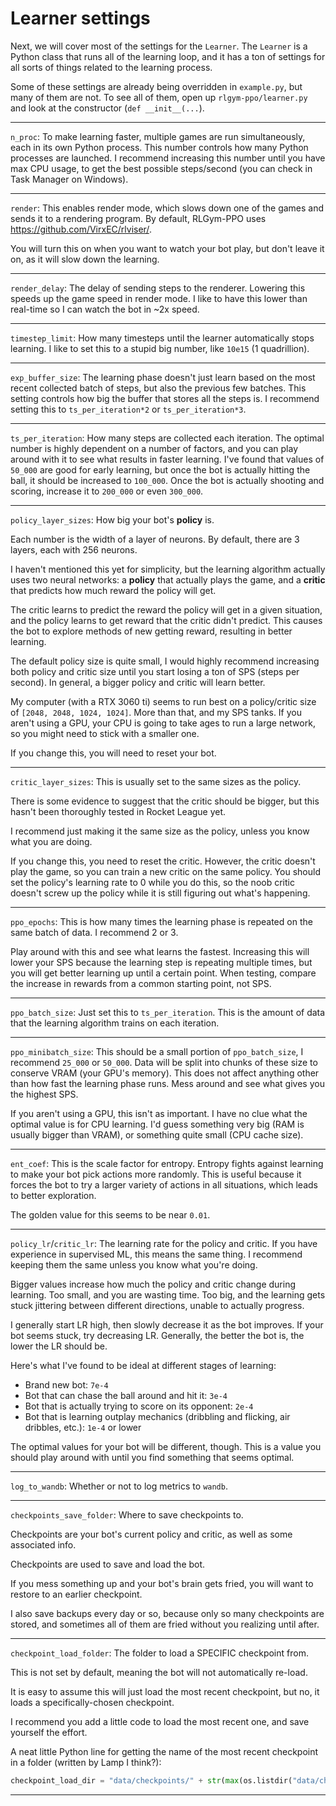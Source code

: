 # Learner settings

Next, we will cover most of the settings for the `Learner`. The `Learner` is a Python class that runs all of the learning loop, and it has a ton of settings for all sorts of things related to the learning process.

Some of these settings are already being overridden in `example.py`, but many of them are not. To see all of them, open up `rlgym-ppo/learner.py` and look at the constructor (`def __init__(...`).

___
`n_proc`: To make learning faster, multiple games are run simultaneously, each in its own Python process. This number controls how many Python processes are launched. I recommend increasing this number until you have max CPU usage, to get the best possible steps/second (you can check in Task Manager on Windows).
___
`render`: This enables render mode, which slows down one of the games and sends it to a rendering program. By default, RLGym-PPO uses https://github.com/VirxEC/rlviser/.

You will turn this on when you want to watch your bot play, but don't leave it on, as it will slow down the learning.
___
`render_delay`: The delay of sending steps to the renderer. Lowering this speeds up the game speed in render mode. I like to have this lower than real-time so I can watch the bot in ~2x speed.
___
`timestep_limit`: How many timesteps until the learner automatically stops learning. I like to set this to a stupid big number, like `10e15` (1 quadrillion). 
___
`exp_buffer_size`: The learning phase doesn't just learn based on the most recent collected batch of steps, but also the previous few batches. This setting controls how big the buffer that stores all the steps is. I recommend setting this to `ts_per_iteration*2` or `ts_per_iteration*3`.
___
`ts_per_iteration`: How many steps are collected each iteration. The optimal number is highly dependent on a number of factors, and you can play around with it to see what results in faster learning. I've found that values of `50_000` are good for early learning, but once the bot is actually hitting the ball, it should be increased to `100_000`. Once the bot is actually shooting and scoring, increase it to `200_000` or even `300_000`.
___
`policy_layer_sizes`: How big your bot's **policy** is. 

Each number is the width of a layer of neurons. By default, there are 3 layers, each with 256 neurons.

I haven't mentioned this yet for simplicity, but the learning algorithm actually uses two neural networks: a **policy** that actually plays the game, and a **critic** that predicts how much reward the policy will get.

The critic learns to predict the reward the policy will get in a given situation, and the policy learns to get reward that the critic didn't predict. This causes the bot to explore methods of new getting reward, resulting in better learning.

The default policy size is quite small, I would highly recommend increasing both policy and critic size until you start losing a ton of SPS (steps per second). In general, a bigger policy and critic will learn better.

My computer (with a RTX 3060 ti) seems to run best on a policy/critic size of `[2048, 2048, 1024, 1024]`. More than that, and my SPS tanks. If you aren't using a GPU, your CPU is going to take ages to run a large network, so you might need to stick with a smaller one.

If you change this, you will need to reset your bot.
___
`critic_layer_sizes`: This is usually set to the same sizes as the policy.

There is some evidence to suggest that the critic should be bigger, but this hasn't been thoroughly tested in Rocket League yet.

I recommend just making it the same size as the policy, unless you know what you are doing.

If you change this, you need to reset the critic. However, the critic doesn't play the game, so you can train a new critic on the same policy. You should set the policy's learning rate to 0 while you do this, so the noob critic doesn't screw up the policy while it is still figuring out what's happening.
___
`ppo_epochs`: This is how many times the learning phase is repeated on the same batch of data. I recommend 2 or 3. 

Play around with this and see what learns the fastest. Increasing this will lower your SPS because the learning step is repeating multiple times, but you will get better learning up until a certain point. When testing, compare the increase in rewards from a common starting point, not SPS.
___
`ppo_batch_size`: Just set this to `ts_per_iteration`. This is the amount of data that the learning algorithm trains on each iteration.
___
`ppo_minibatch_size`: This should be a small portion of `ppo_batch_size`, I recommend `25_000` or `50_000`. Data will be split into chunks of these size to conserve VRAM (your GPU's memory). This does not affect anything other than how fast the learning phase runs. Mess around and see what gives you the highest SPS.

If you aren't using a GPU, this isn't as important. I have no clue what the optimal value is for CPU learning. I'd guess something very big (RAM is usually bigger than VRAM), or something quite small (CPU cache size).
___
`ent_coef`: This is the scale factor for entropy. Entropy fights against learning to make your bot pick actions more randomly. This is useful because it forces the bot to try a larger variety of actions in all situations, which leads to better exploration.

The golden value for this seems to be near `0.01`.
___
`policy_lr`/`critic_lr`: The learning rate for the policy and critic. If you have experience in supervised ML, this means the same thing. I recommend keeping them the same unless you know what you're doing.

Bigger values increase how much the policy and critic change during learning. 
Too small, and you are wasting time. Too big, and the learning gets stuck jittering between different directions, unable to actually progress.

I generally start LR high, then slowly decrease it as the bot improves. If your bot seems stuck, try decreasing LR. Generally, the better the bot is, the lower the LR should be. 

Here's what I've found to be ideal at different stages of learning:
- Brand new bot: `7e-4`
- Bot that can chase the ball around and hit it: `3e-4`
- Bot that is actually trying to score on its opponent: `2e-4`
- Bot that is learning outplay mechanics (dribbling and flicking, air dribbles, etc.): `1e-4` or lower

The optimal values for your bot will be different, though. This is a value you should play around with until you find something that seems optimal.
___
`log_to_wandb`: Whether or not to log metrics to `wandb`.
___
`checkpoints_save_folder`: Where to save checkpoints to.

Checkpoints are your bot's current policy and critic, as well as some associated info.

Checkpoints are used to save and load the bot.

If you mess something up and your bot's brain gets fried, you will want to restore to an earlier checkpoint.

I also save backups every day or so, because only so many checkpoints are stored, and sometimes all of them are fried without you realizing until after.
___
`checkpoint_load_folder`: The folder to load a SPECIFIC checkpoint from.

This is not set by default, meaning the bot will not automatically re-load.

It is easy to assume this will just load the most recent checkpoint, but no, it loads a specifically-chosen checkpoint. 

I recommend you add a little code to load the most recent one, and save yourself the effort.

A neat little Python line for getting the name of the most recent checkpoint in a folder (written by Lamp I think?):
```py
checkpoint_load_dir = "data/checkpoints/" + str(max(os.listdir("data/checkpoints"), key=lambda d: int(d)))
````
___	
